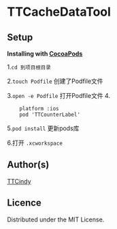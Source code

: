 # TTCacheDataTool
Setup
-----

**Installing with [CocoaPods](http://cocoapods.org)**

1.`cd 到项目根目录`

2.`touch Podfile` 创建了Podfile文件

3.`open -e Podfile` 打开Podfile文件
4. 

        platform :ios
        pod 'TTCounterLabel'
        


  
5.`pod install` 更新pods库

6.打开 `.xcworkspace` 


Author(s)
-------

[TTCindy](https://github.com/zhizihuadeaitan/TTCacheDataTool)


Licence
-------

Distributed under the MIT License.

